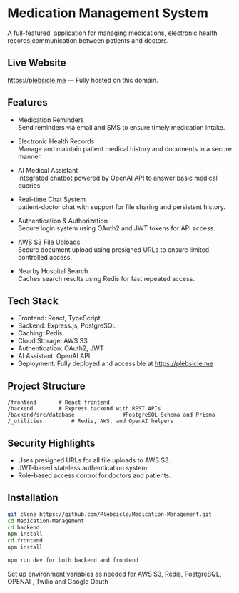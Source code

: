 # Medication Management System

A full-featured, application for managing medications, electronic health records,communication between patients and doctors.

## Live Website

https://plebsicle.me — Fully hosted on this domain.

## Features

- Medication Reminders  
  Send reminders via email and SMS to ensure timely medication intake.

- Electronic Health Records  
  Manage and maintain patient medical history and documents in a secure manner.

- AI Medical Assistant  
  Integrated chatbot powered by OpenAI API to answer basic medical queries.

- Real-time Chat System  
  patient-doctor chat with support for file sharing and persistent history.

- Authentication & Authorization  
  Secure login system using OAuth2 and JWT tokens for API access.

- AWS S3 File Uploads  
  Secure document upload using presigned URLs to ensure limited, controlled access.

- Nearby Hospital Search  
  Caches search results using Redis for fast repeated access.

## Tech Stack

- Frontend: React, TypeScript  
- Backend: Express.js, PostgreSQL
- Caching: Redis  
- Cloud Storage: AWS S3  
- Authentication: OAuth2, JWT  
- AI Assistant: OpenAI API  
- Deployment: Fully deployed and accessible at https://plebsicle.me

## Project Structure

```
/frontend       # React frontend
/backend        # Express backend with REST APIs
/backend/src/database               #PostgreSQL Schema and Prisma
/_utilities         # Redis, AWS, and OpenAI helpers
```

## Security Highlights

- Uses presigned URLs for all file uploads to AWS S3.
- JWT-based stateless authentication system.
- Role-based access control for doctors and patients.


## Installation

```bash
git clone https://github.com/Plebsicle/Medication-Management.git
cd Medication-Management
cd backend
npm install
cd frontend
npm install

npm run dev for both backend and frontend
```

Set up environment variables as needed for AWS S3, Redis, PostgreSQL, OPENAI , Twilio and Google Oauth
